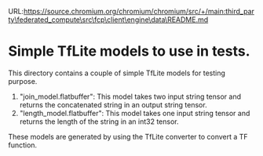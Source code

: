 URL:https://source.chromium.org/chromium/chromium/src/+/main:third_party\federated_compute\src\fcp\client\engine\data\README.md
# Simple TfLite models to use in tests.

This directory contains a couple of simple TfLite models for testing purpose.

1.  "join_model.flatbuffer": This model takes two input string tensor and
    returns the concatenated string in an output string tensor.
2.  "length_model.flatbuffer": This model takes one input string tensor and
    returns the length of the string in an int32 tensor.

These models are generated by using the TfLite converter to convert a TF
function.
